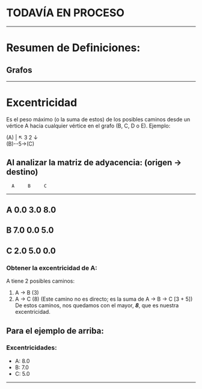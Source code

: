 # TODAVÍA EN PROCESO
___

# Resumen de Definiciones:
## Grafos
___

# Excentricidad
Es el peso máximo (o la suma de estos) de los posibles caminos desde un vértice A hacia cualquier vértice en el grafo (B, C, D o E).
Ejemplo:

(A)
 |  ↖ 
 3    2
 ↓      \
(B)--5->(C)

Al analizar la matriz de adyacencia:
(origen -> destino)
------------------------
      A     B     C     
------------------------
A     0.0   3.0   8.0   
------------------------
B     7.0   0.0   5.0   
------------------------
C     2.0   5.0   0.0   
------------------------

### Obtener la excentricidad de A:
A tiene 2 posibles caminos:
1. A -> B (3)
2. A -> C (8) (Este camino no es directo; es la suma de A -> B -> C [3 + 5])
De estos caminos, nos quedamos con el mayor, ***8***, que es nuestra excentricidad.

## Para el ejemplo de arriba:
### Excentricidades:
+ A: 8.0
+ B: 7.0
+ C: 5.0

___
